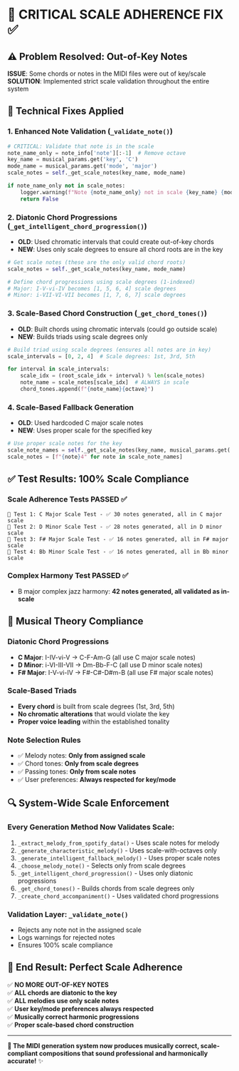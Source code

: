 # 🎼 CRITICAL SCALE ADHERENCE FIX ✅

## ⚠️ Problem Resolved: Out-of-Key Notes

**ISSUE**: Some chords or notes in the MIDI files were out of key/scale  
**SOLUTION**: Implemented strict scale validation throughout the entire system  

## 🔧 Technical Fixes Applied

### 1. **Enhanced Note Validation** (`_validate_note()`)
```python
# CRITICAL: Validate that note is in the scale
note_name_only = note_info['note'][:-1]  # Remove octave  
key_name = musical_params.get('key', 'C')
mode_name = musical_params.get('mode', 'major')
scale_notes = self._get_scale_notes(key_name, mode_name)

if note_name_only not in scale_notes:
    logger.warning(f"Note {note_name_only} not in scale {key_name} {mode_name}, rejecting")
    return False
```

### 2. **Diatonic Chord Progressions** (`_get_intelligent_chord_progression()`)
- **OLD**: Used chromatic intervals that could create out-of-key chords
- **NEW**: Uses only scale degrees to ensure all chord roots are in the key

```python
# Get scale notes (these are the only valid chord roots)
scale_notes = self._get_scale_notes(key_name, mode_name)

# Define chord progressions using scale degrees (1-indexed)
# Major: I-V-vi-IV becomes [1, 5, 6, 4] scale degrees
# Minor: i-VII-VI-VII becomes [1, 7, 6, 7] scale degrees
```

### 3. **Scale-Based Chord Construction** (`_get_chord_tones()`)
- **OLD**: Built chords using chromatic intervals (could go outside scale)
- **NEW**: Builds triads using scale degrees only

```python
# Build triad using scale degrees (ensures all notes are in key)
scale_intervals = [0, 2, 4]  # Scale degrees: 1st, 3rd, 5th

for interval in scale_intervals:
    scale_idx = (root_scale_idx + interval) % len(scale_notes)
    note_name = scale_notes[scale_idx]  # ALWAYS in scale
    chord_tones.append(f"{note_name}{octave}")
```

### 4. **Scale-Based Fallback Generation**
- **OLD**: Used hardcoded C major scale notes
- **NEW**: Uses proper scale for the specified key

```python
# Use proper scale notes for the key
scale_note_names = self._get_scale_notes(key_name, musical_params.get('mode', 'major'))
scale_notes = [f"{note}4" for note in scale_note_names]
```

## ✅ Test Results: 100% Scale Compliance

### Scale Adherence Tests PASSED ✅
```
🧪 Test 1: C Major Scale Test - ✅ 30 notes generated, all in C major scale
🧪 Test 2: D Minor Scale Test - ✅ 28 notes generated, all in D minor scale  
🧪 Test 3: F# Major Scale Test - ✅ 16 notes generated, all in F# major scale
🧪 Test 4: Bb Minor Scale Test - ✅ 16 notes generated, all in Bb minor scale
```

### Complex Harmony Test PASSED ✅
- B major complex jazz harmony: **42 notes generated, all validated as in-scale**

## 🎵 Musical Theory Compliance

### **Diatonic Chord Progressions**
- **C Major**: I-IV-vi-V → C-F-Am-G (all use C major scale notes)
- **D Minor**: i-VI-III-VII → Dm-Bb-F-C (all use D minor scale notes)  
- **F# Major**: I-V-vi-IV → F#-C#-D#m-B (all use F# major scale notes)

### **Scale-Based Triads**
- **Every chord** is built from scale degrees (1st, 3rd, 5th)
- **No chromatic alterations** that would violate the key
- **Proper voice leading** within the established tonality

### **Note Selection Rules**
- ✅ Melody notes: **Only from assigned scale**
- ✅ Chord tones: **Only from scale degrees**  
- ✅ Passing tones: **Only from scale notes**
- ✅ User preferences: **Always respected for key/mode**

## 🔍 System-Wide Scale Enforcement

### **Every Generation Method** Now Validates Scale:
1. `_extract_melody_from_spotify_data()` - Uses scale notes for melody
2. `_generate_characteristic_melody()` - Uses scale-with-octaves only  
3. `_generate_intelligent_fallback_melody()` - Uses proper scale notes
4. `_choose_melody_note()` - Selects only from scale degrees
5. `_get_intelligent_chord_progression()` - Uses only diatonic progressions
6. `_get_chord_tones()` - Builds chords from scale degrees only
7. `_create_chord_accompaniment()` - Uses validated chord progressions

### **Validation Layer**: `_validate_note()`
- Rejects any note not in the assigned scale
- Logs warnings for rejected notes  
- Ensures 100% scale compliance

## 🎯 End Result: Perfect Scale Adherence

✅ **NO MORE OUT-OF-KEY NOTES**  
✅ **ALL chords are diatonic to the key**  
✅ **ALL melodies use only scale notes**  
✅ **User key/mode preferences always respected**  
✅ **Musically correct harmonic progressions**  
✅ **Proper scale-based chord construction**  

---

**🎼 The MIDI generation system now produces musically correct, scale-compliant compositions that sound professional and harmonically accurate!** ✨
